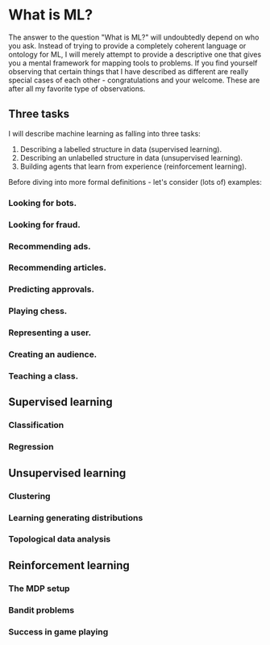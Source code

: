 # What is ML?

The answer to the question "What is ML?" will undoubtedly depend on who you ask. Instead of trying to provide a completely coherent language or ontology for ML, I will merely attempt to provide a descriptive one that gives you a mental framework for mapping tools to problems. If you find yourself observing that certain things that I have described as different are really special cases of each other - congratulations and your welcome. These are after all my favorite type of observations.

## Three tasks

I will describe machine learning as falling into three tasks:

1. Describing a labelled structure in data (supervised learning).
2. Describing an unlabelled structure in data (unsupervised learning).
3. Building agents that learn from experience (reinforcement learning).

Before diving into more formal definitions - let's consider (lots of) examples:

### Looking for bots.

### Looking for fraud.

### Recommending ads.

### Recommending articles.

### Predicting approvals.

### Playing chess.

### Representing a user.

### Creating an audience.

### Teaching a class.

## Supervised learning

### Classification

### Regression

## Unsupervised learning

### Clustering

### Learning generating distributions

### Topological data analysis

## Reinforcement learning

### The MDP setup

### Bandit problems

### Success in game playing

